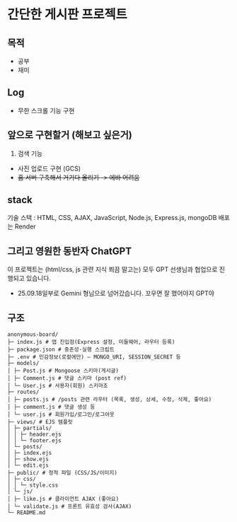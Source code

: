 # 간단한 게시판 프로젝트

## 목적

-   공부
-   재미

## Log

-   무한 스크롤 기능 구현

## 앞으로 구현할거 (해보고 싶은거)

1. 검색 기능

-   사진 업로드 구현 (GCS)
-   ~~홈 서버 구축해서 거기다 올리기 -> 에바 어려움~~

## stack

기술 스택 : HTML, CSS, AJAX, JavaScript, Node.js, Express.js, mongoDB
배포는 Render

## 그리고 영원한 동반자 ChatGPT

이 프로젝트는 (html/css, js 관련 지식 쬐끔 말고는)
모두 GPT 선생님과 협업으로 진행되고 있습니다.

-   25.09.18일부로 Gemini 형님으로 넘어갔습니다. 꼬우면 잘 했어야지 GPT야

## 구조

```
anonymous-board/
├─ index.js # 앱 진입점(Express 설정, 미들웨어, 라우터 등록)
├─ package.json # 중존성·실행 스크립트
├─ .env # 민감정보(로컬에만) — MONGO_URI, SESSION_SECRET 등
├─ models/
│ ├─ Post.js # Mongoose 스키마(게시글)
│ ├─ Comment.js # 댓글 스키마 (post ref)
│ └─ User.js # 사용자(회원) 스키마조
├─ routes/
│ ├─ posts.js # /posts 관련 라우터 (목록, 생성, 상세, 수정, 삭제, 좋아요)
│ ├─ comment.js # 댓글 생성 등
│ └─ user.js # 회원가입/로그인/로그아웃
├─ views/ # EJS 템플릿
│ ├─ partials/
│ │ ├─ header.ejs
│ │ └─ footer.ejs
│ └─ posts/
│ ├─ index.ejs
│ ├─ show.ejs
│ └─ edit.ejs
├─ public/ # 정적 파일 (CSS/JS/이미지)
│ ├─ css/
│ │ └─ style.css
│ └─ js/
│ ├─ like.js # 클라이언트 AJAX (좋아요)
│ └─ validate.js # 프론트 유효성 검사(AJAX)
└─ README.md
```
